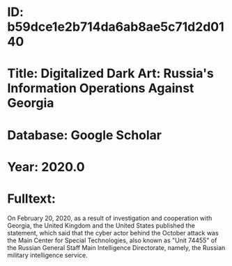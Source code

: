 # ID: b59dce1e2b714da6ab8ae5c71d2d0140
# Title: Digitalized Dark Art: Russia's Information Operations Against Georgia
# Database: Google Scholar
# Year: 2020.0
# Fulltext:
On February 20, 2020, as a result of investigation and cooperation with Georgia, the United Kingdom and the United States published the statement, which said that the cyber actor behind the October attack was the Main Center for Special Technologies, also known as "Unit 74455" of the Russian General Staff Main Intelligence Directorate, namely, the Russian military intelligence service.
